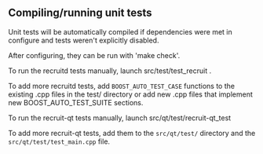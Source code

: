 Compiling/running unit tests
------------------------------------

Unit tests will be automatically compiled if dependencies were met in configure
and tests weren't explicitly disabled.

After configuring, they can be run with 'make check'.

To run the recruitd tests manually, launch src/test/test_recruit .

To add more recruitd tests, add `BOOST_AUTO_TEST_CASE` functions to the existing
.cpp files in the test/ directory or add new .cpp files that
implement new BOOST_AUTO_TEST_SUITE sections.

To run the recruit-qt tests manually, launch src/qt/test/recruit-qt_test

To add more recruit-qt tests, add them to the `src/qt/test/` directory and
the `src/qt/test/test_main.cpp` file.
